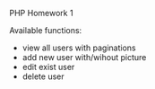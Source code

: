 PHP Homework 1

Available functions:
- view all users with paginations
- add new user with/wihout picture
- edit exist user 
- delete user